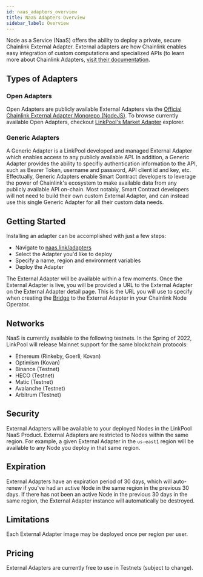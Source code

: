 ```yaml
---
id: naas_adapters_overview
title: NaaS Adapters Overview
sidebar_label: Overview
---
```


Node as a Service (NaaS) offers the ability to deploy a private, secure Chainlink External Adapter. External adapters are how Chainlink enables easy integration of custom computations and specialized APIs (to learn more about Chainlink Adapters, [visit their documentation](https://docs.chain.link/docs/external-adapters/).

## Types of Adapters

### Open Adapters

Open Adapters are publicly available External Adapters via the [Official Chainlink External Adapter Monorepo (NodeJS)](https://github.com/smartcontractkit/external-adapters-js). To browse currently available Open Adapters, checkout [LinkPool's Market Adapter](https://market.link/search/adapters) explorer.

### Generic Adapters

A Generic Adapter is a LinkPool developed and managed External Adapter which enables access to any publicly available API. In addition, a Generic Adapter provides the ability to specifiy authentication information to the API, such as Bearer Token, username and password, API client id and key, etc. Effectually, Generic Adapters enable Smart Contract developers to leverage the power of Chainlink's ecosystem to make available data from any publicly available API on-chain. Most notably, Smart Contract developers will not need to build their own custom External Adapter, and can instead use this single Generic Adapter for all their custom data needs. 

## Getting Started

Installing an adapter can be accomplished with just a few steps:

- Navigate to [naas.link/adapters](https://naas.link/adapters)
- Select the Adapter you'd like to deploy 
- Specify a name, region and environment variables
- Deploy the Adapter

The External Adapter will be available within a few moments. Once the External Adapter is live, you will be provided a URL to the External Adapter on the External Adapter detail page. This is the URL you will use to specify when creating the [Bridge](https://docs.chain.link/docs/node-operators/) to the External Adapter in your Chainlink Node Operator.

## Networks

NaaS is currently available to the following testnets. In the Spring of 2022, LinkPool will release Mainnet support for the same blockchain protocols:

- Ethereum (Rinkeby, Goerli, Kovan)
- Optimism (Kovan)
- Binance (Testnet)
- HECO (Testnet)
- Matic (Testnet)
- Avalanche (Testnet)
- Arbitrum (Testnet)

## Security

External Adapters will be available to your deployed Nodes in the LinkPool NaaS Product. External Adapters are restricted to Nodes within the same region. For example, a given External Adapter in the `us-east1` region will be available to any Node you deploy in that same region. 

## Expiration

External Adapters have an expiration period of 30 days, which will auto-renew if you've had an active Node in the same region in the previous 30 days. If there has not been an active Node in the previous 30 days in the same region, the External Adapter instance will automatically be destroyed.

## Limitations

Each External Adapter image may be deployed once per region per user.

## Pricing

External Adapters are currently free to use in Testnets (subject to change).

